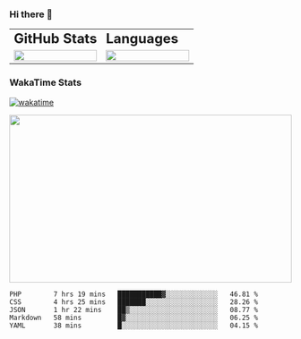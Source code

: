 <div style="max-width: 980px; margin: 0 auto">

### Hi there 👋
<table>
 <tr>
    <td><b style="font-size:24px">GitHub Stats</b></td>
    <td><b style="font-size:24px">Languages</b></td>
 </tr>
 <tr>
    <td style="width: 50%">
        <figure style="width:100%; margin:0">
            <img src="https://github-readme-stats.vercel.app/api?username=kasapvictor&hide=contribs&show_icons=true&theme=cobalt" width="100%" height="100%"/>
        </figure>
    </td>
    <td style="width: 50%">
        <figure style="width: 100%; margin:0">
            <img src="https://github-readme-stats.vercel.app/api/top-langs/?username=kasapvictor&layout=compact&hide_border=true" width="100%" height="100%" />
        </figure>
    </td>
 </tr>
</table>

### WakaTime Stats

[![wakatime](https://wakatime.com/badge/user/e8e29ae6-42d6-4cc3-b1d4-94b3bb378216.svg)](https://wakatime.com/@e8e29ae6-42d6-4cc3-b1d4-94b3bb378216)

<p>
<img src="https://wakatime.com/share/@Vick/6d27d4dd-d677-4757-a360-65ce7e172f54.svg" width="100%" height="300" />
</p>

</div>

<!--START_SECTION:waka-->
```text
PHP        7 hrs 19 mins   ███████████▓░░░░░░░░░░░░░   46.81 % 
CSS        4 hrs 25 mins   ███████░░░░░░░░░░░░░░░░░░   28.26 % 
JSON       1 hr 22 mins    ██▒░░░░░░░░░░░░░░░░░░░░░░   08.77 % 
Markdown   58 mins         █▓░░░░░░░░░░░░░░░░░░░░░░░   06.25 % 
YAML       38 mins         █░░░░░░░░░░░░░░░░░░░░░░░░   04.15 % 
```
<!--END_SECTION:waka-->


